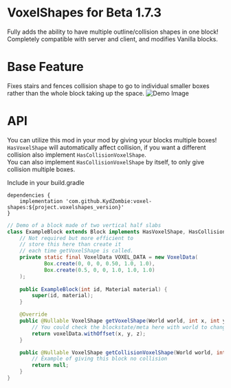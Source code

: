 # VoxelShapes for Beta 1.7.3
Fully adds the ability to have multiple outline/collision shapes in one block! Completely compatible with server and client, and modifies Vanilla blocks.

# Base Feature
Fixes stairs and fences collision shape to go to individual smaller boxes rather than the whole block taking up the space.
![Demo Image](https://i.imgur.com/yCJNseu.png)

# API

You can utilize this mod in your mod by giving your blocks multiple boxes!  
`HasVoxelShape` will automatically affect collision, if you want a different collision also implement `HasCollisionVoxelShape`.  
You can also implement `HasCollisionVoxelShape` by itself, to only give collision multiple boxes.  

Include in your build.gradle
```
dependencies {
    implementation 'com.github.KydZombie:voxel-shapes:${project.voxelshapes_version}'
}
```

```java
// Demo of a block made of two vertical half slabs
class ExampleBlock extends Block implements HasVoxelShape, HasCollisionVoxelShape {
    // Not required but more efficient to
    // store this here than create it
    // each time getVoxelShape is called.
    private static final VoxelData VOXEL_DATA = new VoxelData(
            Box.create(0, 0, 0, 0.50, 1.0, 1.0), 
            Box.create(0.5, 0, 0, 1.0, 1.0, 1.0)
    );
    
    public ExampleBlock(int id, Material material) {
        super(id, material);
    }

    @Override
    public @Nullable VoxelShape getVoxelShape(World world, int x, int y, int z) {
        // You could check the blockstate/meta here with world to change based off the block
        return voxelData.withOffset(x, y, z);
    }

    public @Nullable VoxelShape getCollisionVoxelShape(World world, int x, int y, int z) {
        // Example of giving this block no collision
        return null;
    }
}
```
